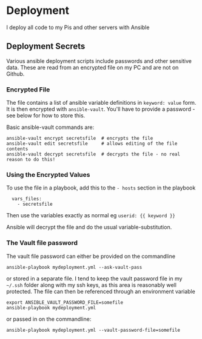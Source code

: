# Deployment
I deploy all code to my Pis and other servers with Ansible

## Deployment Secrets
Various ansible deployment scripts include passwords and other sensitive data. These are read from an encrypted file on my PC and are not on Github. 

### Encrypted File
The file contains a list of ansible variable definitions in `keyword: value` form. It is then encrypted with `ansible-vault`. You'll have to provide a password - see below for how to store this. 

Basic ansible-vault commands are:  
```
ansible-vault encrypt secretsfile  # encrypts the file
ansible-vault edit secretsfile     # allows editing of the file contents
ansible-vault decrypt secretsfile  # decrypts the file - no real reason to do this!
```
### Using the Encrypted Values
To use the file in a playbook, add this to the `- hosts` section in the playbook
```
  vars_files: 
    - secretsfile
```
Then use the variables exactly as normal eg `userid: {{ keyword }}`

Ansible will decrypt the file and do the usual variable-substitution.

### The Vault file password
The vault file password can either be provided on the commandline
```
ansible-playbook mydeployment.yml --ask-vault-pass
```
or stored in a separate file. I tend to keep the vault password file in my `~/.ssh` folder along with my ssh keys, as this area is reasonably well protected. The file can then be referenced through an environment variable
```
export ANSIBLE_VAULT_PASSWORD_FILE=somefile
ansible-playbook mydeployment.yml 
```
or passed in on the commandline:
```
ansible-playbook mydeployment.yml --vault-password-file=somefile
```
